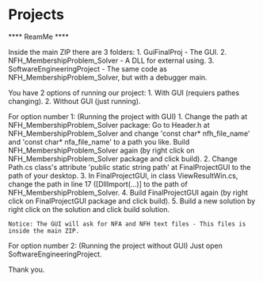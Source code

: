 # Projects

**** ReamMe ****

Inside the main ZIP there are 3 folders:
	1. GuiFinalProj - The GUI.
	2. NFH_MembershipProblem_Solver - A DLL for external using.
	3. SoftwareEngineeringProject - The same code as NFH_MembershipProblem_Solver, but with a debugger main.

You have 2 options of running our project:
	1. With GUI (requiers pathes changing).
	2. Without GUI (just running).

For option number 1: (Running the project with GUI)
	1. Change the path at NFH_MembershipProblem_Solver package:
		Go to Header.h at NFH_MembershipProblem_Solver and change 'const char* nfh_file_name' and 'const char* nfa_file_name' to a
		path you like. Build NFH_MembershipProblem_Solver again (by right click on NFH_MembershipProblem_Solver package and click build).
	2. Change Path.cs class's attribute 'public static string path' at FinalProjectGUI to the path of your desktop.
	3. In FinalProjectGUI, in class ViewResultWin.cs, change the path in line 17 ([DllImport(...)] to the path of NFH_MembershipProblem_Solver.
	4. Build FinalProjectGUI again (by right click on FinalProjectGUI package and click build).
	5. Build a new solution by right click on the solution and click build solution.
	
	Notice: The GUI will ask for NFA and NFH text files - This files is inside the main ZIP.

For option number 2: (Running the project without GUI)
	Just open SoftwareEngineeringProject.

Thank you.
